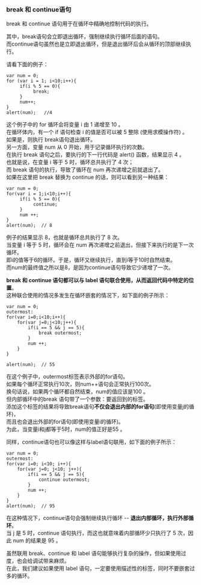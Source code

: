### break 和 continue语句

break 和 continue 语句用于在循环中精确地控制代码的执行。  

其中，break语句会立即退出循环，强制继续执行循环后面的语句。  
而continue语句虽然也是立即退出循环，但是退出循环后会从循环的顶部继续执行。  

请看下面的例子：

	var num = 0;
    for (var i = 1; i<10;i++){
         if(i % 5 == 0){
              break;
         }
         num++;
    }
    alert(num);   //4

这个例子中的 for 循环会将变量 i 由 1 递增至 10 。  
在循环体内，有一个 if 语句检查 i 的值是否可以被 5 整除 (使用求模操作符) 。  
如果是，则执行 break语句退出循环。  
另一方面，变量 num 从 0 开始，用于记录循环执行的次数。  
在执行 break 语句之后，要执行的下一行代码是 alert() 函数，结果显示 4 。  
也就是说，在变量 i 等于 5 时，循环总共执行了 4 次；  
而 break 语句的执行，导致了循环在 num 再次递增之前就退出了。  
如果在这里把 break 替换为 continue 的话，则可以看到另一种结果：  

	var num = 0;
    for(var i = 1;i<10;i++){
         if(i % 5 == 0){
              continue;
         }
         num ++;
    }
    alert(num);  // 8

例子的结果显示 8，也就是循环总共执行了 8 次。  
当变量 i 等于 5 时，循环会在 num 再次递增之前退出，但接下来执行的是下一次循环。  
即i的值等于6的循环。于是，循环又继续执行，直到i等于10时自然结束。  
而num的最终值之所以是8，是因为continue语句导致它少递增了一次。
     
**break 和 continue 语句都可以与 label 语句联合使用，从而返回代码中特定的位置**。  
这种联合使用的情况多发生在循环嵌套的情况下，如下面的例子所示：  

	var num = 0;
    outermost:
    for(var i=0;i<10;i++){
    	for(var j=0;j<10;j++){
        	if(i == 5 && j == 5){
            	break outermost;
            }
            num ++;
        }
    }

    alert(num);  // 55

在这个例子中，outermost标签表示外部的for语句。  
如果每个循环正常执行10次，则num++语句会正常执行100次。  
换句话说，如果两个循环都自然结束，num的值应该是100 。  
但内部循环中的break 语句带了一个参数：要返回到的标签。  
添加这个标签的结果将导致break语句**不仅会退出内部的for语句**(即使用变量j的循环)，  
而且也会退出外部的for语句(即使用变量i的循环)。  
为此，当变量i和j都等于5时，num的值正好是55 。  

同样，continue语句也可以像这样与label语句联用，如下面的例子所示：  

	var num = 0;
    outermost:
    for(var i=0; i<10; i++){
    	for(var j=0; j<10; j++){
        	if(i == 5 && j == 5){
            	continue outermost;
            }
            num ++;
        }
    }
    alert(num);  // 95

在这种情况下，continue语句会强制继续执行循环 -- **退出内部循环，执行外部循环**。  
当 j 是 5 时，continue 语句执行，而这也就意味着内部循环少只执行了 5 次，因此 num 的结果是 95 。
     
虽然联用 break、continue 和 label 语句能够执行复杂的操作，但如果使用过度，也会给调试带来麻烦。  
在此，我们建议如果使用 label 语句，一定要使用描述性的标签，同时不要嵌套过多的循环。


